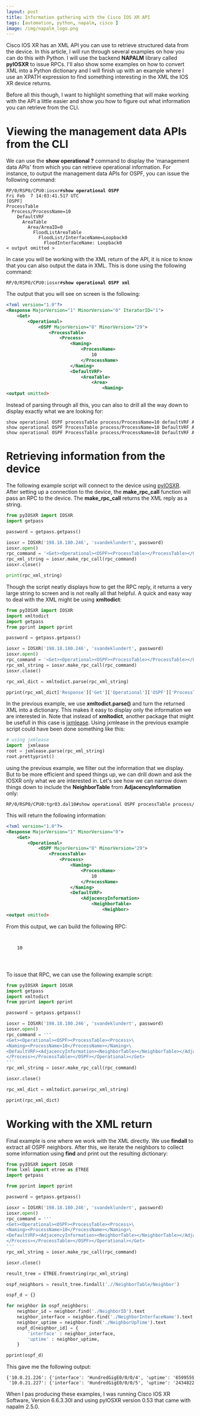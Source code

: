 ```yaml
---
layout: post
title: Information gathering with the Cisco IOS XR API
tags: [automation, python, napalm, cisco ]
image: /img/napalm_logo.png
---
```


Cisco IOS XR has an XML API you can use to retrieve structured data from the device. In this article, I will run through several examples on how you can do this with Python. I will use the backend <b>NAPALM</b> library called <b>pyIOSXR</b> to issue RPCs. I'll also show some examples on how to convert XML into a Python dictionary and I will finish up with an example where I use an XPATH expression to find something interesting in the XML the IOS XR device returns.

Before all this though, I want to highlight something that will make working with the API a little easier and show you how to figure out what information you can retrieve from the CLI.


Viewing the management data APIs from the CLI
=============================================

We can use the <b>show operational ?</b> command to display the 'management data APIs' from which you can retrieve operational information. For instance, to output the management data APIs for OSPF, you can issue the following command:

<pre style="font-size:12px">
RP/0/RSP0/CPU0:iosxr#<b>show operational OSPF</b>
Fri Feb  7 14:03:41.517 UTC
[OSPF]
ProcessTable
  Process/ProcessName=10
    DefaultVRF
      AreaTable
        Area/AreaID=0
          FloodListAreaTable
            FloodList/InterfaceName=Loopback0
              FloodInterfaceName: Loopback0
< output omitted > 
</pre>

In case you will be working with the XML return of the API, it is nice to know that you can also output the data in XML. This is done using the following command:

<pre style="font-size:12px">
RP/0/RSP0/CPU0:iosxr#<b>show operational OSPF xml</b>
</pre>

The output that you will see on screen is the following:

```xml
<?xml version="1.0"?>
<Response MajorVersion="1" MinorVersion="0" IteratorID="1">
    <Get>
        <Operational>
            <OSPF MajorVersion="8" MinorVersion="29">
                <ProcessTable>
                    <Process>
                        <Naming>
                            <ProcessName>
                                10
                            </ProcessName>
                        </Naming>
                        <DefaultVRF>
                            <AreaTable>
                                <Area>
                                    <Naming>  
<output omitted>                                               
```


Instead of parsing through all this, you can also to drill all the way down to display exactly what we are looking for:

<pre style="font-size:12px">
show operational OSPF processTable process/ProcessName=10 defaultVRF AdjacencyInformation
show operational OSPF ProcessTable process/ProcessName=10 DefaultVRF AreaTable area/AreaID=0  InterfaceBriefTable
show operational OSPF ProcessTable process/ProcessName=10 DefaultVRF AreaTable area/AreaID=0  InterfaceBriefTable xml
</pre>


Retrieving information from the device
======================================

The following example script will connect to the device using <a href="https://github.com/napalm-automation/napalm/blob/develop/napalm/pyIOSXR/iosxr.py" target="_blank">pyIOSXR</a>. After setting up a connection to the device, the <b>make_rpc_call</b> function will pass an RPC to the device. The <b>make_rpc_call</b> returns the XML reply as a string. 


```python
from pyIOSXR import IOSXR
import getpass

password = getpass.getpass() 

iosxr = IOSXR('198.18.180.246', 'svandeklundert', password)
iosxr.open()
rpc_command = '<Get><Operational><OSPF><ProcessTable></ProcessTable></OSPF></Operational></Get>'
rpc_xml_string = iosxr.make_rpc_call(rpc_command)
iosxr.close()

print(rpc_xml_string)
```

Though the script neatly displays how to get the RPC reply, it returns a very large string to screen and is not really all that helpful. A quick and easy way to deal with the XML might be using <b>xmltodict</b>:

```python
from pyIOSXR import IOSXR
import xmltodict
import getpass
from pprint import pprint

password = getpass.getpass() 

iosxr = IOSXR('198.18.180.246', 'svandeklundert', password)
iosxr.open()
rpc_command = '<Get><Operational><OSPF><ProcessTable></ProcessTable></OSPF></Operational></Get>'
rpc_xml_string = iosxr.make_rpc_call(rpc_command)
iosxr.close()

rpc_xml_dict = xmltodict.parse(rpc_xml_string)

pprint(rpc_xml_dict['Response']['Get']['Operational']['OSPF']['ProcessTable']['Process']['DefaultVRF']['AdjacencyInformation'])
```

In the previous example, we use <b>xmltodict.parse()</b> and turn the returned XML into a dictionary. This makes it easy to display only the information we are interested in. Note that instead of <b>xmltodict</b>, another package that might be usefull in this case is <a href="https://github.com/Juniper/jxmlease" target="_blank">jxmlease</a>. Using jxmlease in the previous example script could have been done something like this:


```python
# using jxmlease
import  jxmlease
root = jxmlease.parse(rpc_xml_string)
root.prettyprint()
```



using the previous example, we filter out the information that we display. But to be more efficient and speed things up, we can drill down and ask the IOSXR only what we are interested in. Let's see how we can narrow down things down to include the <b>NeighborTable</b> from <b>AdjacencyInformation</b> only:

<pre style="font-size:12px">
RP/0/RSP0/CPU0:tgr03.dal10#show operational OSPF processTable process/ProcessName=10 defaultVRF AdjacencyInformation NeighborTable xml 
</pre>

This will return the following information:
```xml
<?xml version="1.0"?>
<Response MajorVersion="1" MinorVersion="0">
    <Get>
        <Operational>
            <OSPF MajorVersion="8" MinorVersion="29">
                <ProcessTable>
                    <Process>
                        <Naming>
                            <ProcessName>
                                10
                            </ProcessName>
                        </Naming>
                        <DefaultVRF>
                            <AdjacencyInformation>
                                <NeighborTable>
                                    <Neighbor>
<output omitted>
```


From this output, we can build the following RPC:

<pre style="font-size:12px">

<Get><Operational><OSPF><ProcessTable><Process>
    <Naming><ProcessName>10</ProcessName></Naming>
    <DefaultVRF><AdjacencyInformation><NeighborTable></NeighborTable></AdjacencyInformation></DefaultVRF>
</Process></ProcessTable></OSPF></Operational></Get>

</pre>


To issue that RPC, we can use the following example script:


```python
from pyIOSXR import IOSXR
import getpass
import xmltodict
from pprint import pprint

password = getpass.getpass() 

iosxr = IOSXR('198.18.180.246', 'svandeklundert', password)
iosxr.open()
rpc_command = '''
<Get><Operational><OSPF><ProcessTable><Process>\
<Naming><ProcessName>10</ProcessName></Naming>\
<DefaultVRF><AdjacencyInformation><NeighborTable></NeighborTable></AdjacencyInformation></DefaultVRF>\
</Process></ProcessTable></OSPF></Operational></Get>
'''
rpc_xml_string = iosxr.make_rpc_call(rpc_command)

iosxr.close()

rpc_xml_dict = xmltodict.parse(rpc_xml_string)

pprint(rpc_xml_dict)

```


Working with the XML return
===========================

Final example is one where we work with the XML directly. We use <b>findall</b> to extract all OSPF neighbors. After this, we iterate the neighbors to collect some information using <b>find</b> and print out the resulting dictionary:

```python
from pyIOSXR import IOSXR
from lxml import etree as ETREE
import getpass

from pprint import pprint

password = getpass.getpass() 

iosxr = IOSXR('198.18.180.246', 'svandeklundert', password)
iosxr.open()
rpc_command = '''
<Get><Operational><OSPF><ProcessTable><Process>\
<Naming><ProcessName>10</ProcessName></Naming>\
<DefaultVRF><AdjacencyInformation><NeighborTable></NeighborTable></AdjacencyInformation></DefaultVRF>\
</Process></ProcessTable></OSPF></Operational></Get>
'''
rpc_xml_string = iosxr.make_rpc_call(rpc_command)

iosxr.close()

result_tree = ETREE.fromstring(rpc_xml_string)

ospf_neighbors = result_tree.findall('.//NeighborTable/Neighbor')

ospf_d = {}

for neighbor in ospf_neighbors:
    neighbor_id = neighbor.find('./NeighborID').text
    neighbor_interface = neighbor.find('./NeighborInterfaceName').text
    neighbor_uptime = neighbor.find('./NeighborUpTime').text
    ospf_d[neighbor_id] = {
        'interface' : neighbor_interface,
        'uptime' : neighbor_uptime,
    }

pprint(ospf_d)
```


This gave me the following output:

<pre style="font-size:12px">
{'10.0.21.226': {'interface': 'HundredGigE0/0/0/4', 'uptime': '6599559'},
 '10.0.21.227': {'interface': 'HundredGigE0/0/0/5', 'uptime': '2434822'}}
</pre>


When I pas producing these examples, I was running Cisco IOS XR Software, Version 6.6.3.30I and using pyIOSXR version 0.53 that came with napalm 2.5.0.



